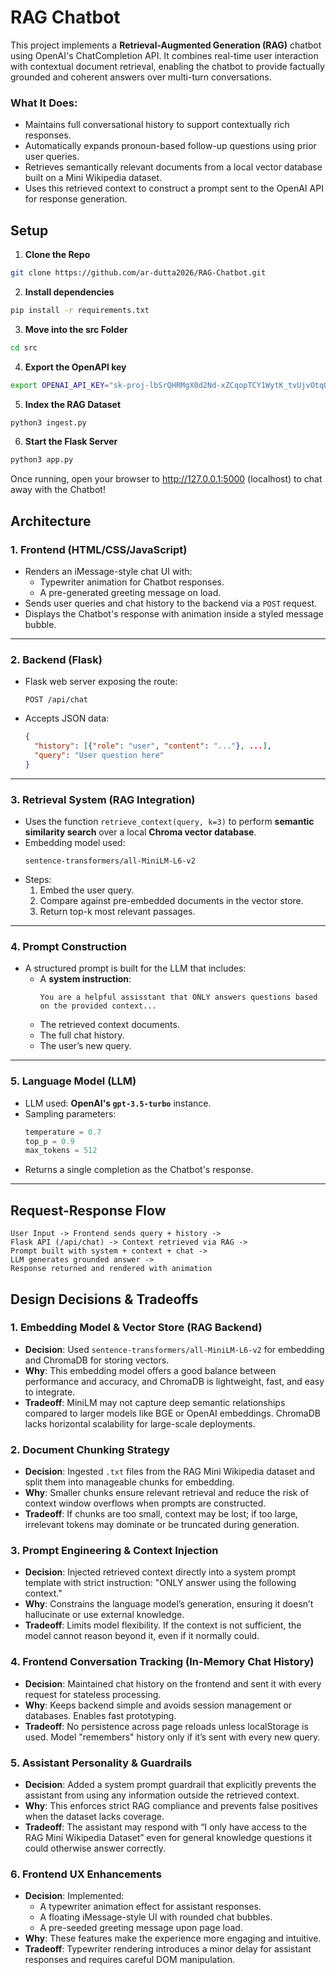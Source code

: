 # RAG Chatbot

This project implements a **Retrieval-Augmented Generation (RAG)** chatbot using OpenAI's ChatCompletion API. It combines real-time user interaction with contextual document retrieval, enabling the chatbot to provide factually grounded and coherent answers over multi-turn conversations.

### What It Does:
- Maintains full conversational history to support contextually rich responses.
- Automatically expands pronoun-based follow-up questions using prior user queries.
- Retrieves semantically relevant documents from a local vector database built on a Mini Wikipedia dataset.
- Uses this retrieved context to construct a prompt sent to the OpenAI API for response generation.


## Setup
1. **Clone the Repo**
```bash
git clone https://github.com/ar-dutta2026/RAG-Chatbot.git
```   

2. **Install dependencies**  
```bash
pip install -r requirements.txt
```

3. **Move into the src Folder**
```bash
cd src
```

4. **Export the OpenAPI key**
```bash
export OPENAI_API_KEY="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"
```

5. **Index the RAG Dataset**
```bash
python3 ingest.py
```

6. **Start the Flask Server**
```bash
python3 app.py
```

Once running, open your browser to http://127.0.0.1:5000 (localhost) to chat away with the Chatbot!

 
## Architecture

### 1. Frontend (HTML/CSS/JavaScript)
- Renders an iMessage-style chat UI with:
  - Typewriter animation for Chatbot responses.
  - A pre-generated greeting message on load.
- Sends user queries and chat history to the backend via a `POST` request.
- Displays the Chatbot's response with animation inside a styled message bubble.

---

### 2. Backend (Flask)
- Flask web server exposing the route:
  ```
  POST /api/chat
  ```
- Accepts JSON data:
  ```json
  {
    "history": [{"role": "user", "content": "..."}, ...],
    "query": "User question here"
  }
  ```

---

### 3. Retrieval System (RAG Integration)
- Uses the function `retrieve_context(query, k=3)` to perform **semantic similarity search** over a local **Chroma vector database**.
- Embedding model used: 
  ```
  sentence-transformers/all-MiniLM-L6-v2
  ```
- Steps:
  1. Embed the user query.
  2. Compare against pre-embedded documents in the vector store.
  3. Return top-k most relevant passages.

---

### 4. Prompt Construction
- A structured prompt is built for the LLM that includes:
  - A **system instruction**:
    ```
    You are a helpful assisstant that ONLY answers questions based on the provided context...
    ```
  - The retrieved context documents.
  - The full chat history.
  - The user’s new query.

---

### 5. Language Model (LLM)
- LLM used: **OpenAI's `gpt-3.5-turbo`** instance.
- Sampling parameters:
  ```python
  temperature = 0.7
  top_p = 0.9
  max_tokens = 512
  ```
- Returns a single completion as the Chatbot's response.

---

## Request-Response Flow

```
User Input -> Frontend sends query + history ->
Flask API (/api/chat) -> Context retrieved via RAG ->
Prompt built with system + context + chat ->
LLM generates grounded answer ->
Response returned and rendered with animation
```



## Design Decisions & Tradeoffs

### 1. **Embedding Model & Vector Store (RAG Backend)**
- **Decision**: Used `sentence-transformers/all-MiniLM-L6-v2` for embedding and ChromaDB for storing vectors.
- **Why**: This embedding model offers a good balance between performance and accuracy, and ChromaDB is lightweight, fast, and easy to integrate.
- **Tradeoff**: MiniLM may not capture deep semantic relationships compared to larger models like BGE or OpenAI embeddings. ChromaDB lacks horizontal scalability for large-scale deployments.

### 2. **Document Chunking Strategy**
- **Decision**: Ingested `.txt` files from the RAG Mini Wikipedia dataset and split them into manageable chunks for embedding.
- **Why**: Smaller chunks ensure relevant retrieval and reduce the risk of context window overflows when prompts are constructed.
- **Tradeoff**: If chunks are too small, context may be lost; if too large, irrelevant tokens may dominate or be truncated during generation.

### 3. **Prompt Engineering & Context Injection**
- **Decision**: Injected retrieved context directly into a system prompt template with strict instruction: "ONLY answer using the following context."
- **Why**: Constrains the language model’s generation, ensuring it doesn’t hallucinate or use external knowledge.
- **Tradeoff**: Limits model flexibility. If the context is not sufficient, the model cannot reason beyond it, even if it normally could.

### 4. **Frontend Conversation Tracking (In-Memory Chat History)**
- **Decision**: Maintained chat history on the frontend and sent it with every request for stateless processing.
- **Why**: Keeps backend simple and avoids session management or databases. Enables fast prototyping.
- **Tradeoff**: No persistence across page reloads unless localStorage is used. Model "remembers" history only if it’s sent with every new query.

### 5. **Assistant Personality & Guardrails**
- **Decision**: Added a system prompt guardrail that explicitly prevents the assistant from using any information outside the retrieved context.
- **Why**: This enforces strict RAG compliance and prevents false positives when the dataset lacks coverage.
- **Tradeoff**: The assistant may respond with “I only have access to the RAG Mini Wikipedia Dataset” even for general knowledge questions it could otherwise answer correctly.

### 6. **Frontend UX Enhancements**
- **Decision**: Implemented:
  - A typewriter animation effect for assistant responses.
  - A floating iMessage-style UI with rounded chat bubbles.
  - A pre-seeded greeting message upon page load.
- **Why**: These features make the experience more engaging and intuitive.
- **Tradeoff**: Typewriter rendering introduces a minor delay for assistant responses and requires careful DOM manipulation.